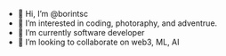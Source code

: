 - 👋 Hi, I’m @borintsc
- 👀 I’m interested in coding, photoraphy, and adventrue.
- 🌱 I’m currently software developer
- 💞️ I’m looking to collaborate on web3, ML, AI
<!---
borintsc/borintsc is a ✨ special ✨ repository because its `README.md` (this file) appears on your GitHub profile.
You can click the Preview link to take a look at your changes.
--->
